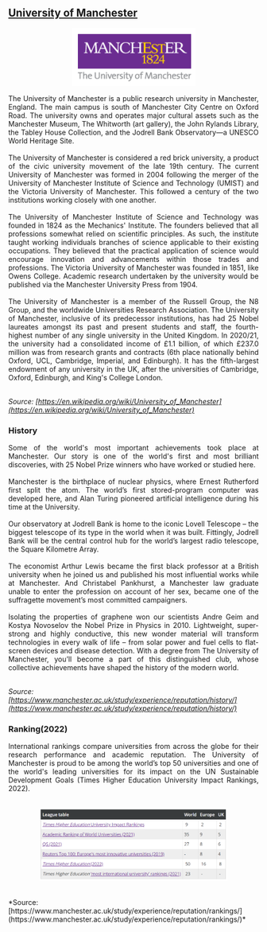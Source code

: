 ## [University of Manchester](https://www.manchester.ac.uk/)    
<p align="center">
  <img src="images/image25.png"/>
</p>
<div align="justify">The University of Manchester is a public research university in Manchester, England. The main campus is south of Manchester City Centre on Oxford Road. The university owns and operates major cultural assets such as the Manchester Museum, The Whitworth (art gallery), the John Rylands Library, the Tabley House Collection, and the Jodrell Bank Observatory—a UNESCO World Heritage Site.</div> <br>
<div align="justify">The University of Manchester is considered a red brick university, a product of the civic university movement of the late 19th century. The current University of Manchester was formed in 2004 following the merger of the University of Manchester Institute of Science and Technology (UMIST) and the Victoria University of Manchester. This followed a century of the two institutions working closely with one another.</div> <br>
<div align="justify">The University of Manchester Institute of Science and Technology was founded in 1824 as the Mechanics' Institute. The founders believed that all professions somewhat relied on scientific principles. As such, the institute taught working individuals branches of science applicable to their existing occupations. They believed that the practical application of science would encourage innovation and advancements within those trades and professions. The Victoria University of Manchester was founded in 1851, like Owens College. Academic research undertaken by the university would be published via the Manchester University Press from 1904.</div> <br>
<div align="justify">The University of Manchester is a member of the Russell Group, the N8 Group, and the worldwide Universities Research Association. The University of Manchester, inclusive of its predecessor institutions, has had 25 Nobel laureates amongst its past and present students and staff, the fourth-highest number of any single university in the United Kingdom. In 2020/21, the university had a consolidated income of £1.1 billion, of which £237.0 million was from research grants and contracts (6th place nationally behind Oxford, UCL, Cambridge, Imperial, and Edinburgh). It has the fifth-largest endowment of any university in the UK, after the universities of Cambridge, Oxford, Edinburgh, and King's College London.
</div><br>

*Source: [https://en.wikipedia.org/wiki/University_of_Manchester](https://en.wikipedia.org/wiki/University_of_Manchester)*  

### History <br>
<div align="justify">Some of the world's most important achievements took place at Manchester. Our story is one of the world's first and most brilliant discoveries, with 25 Nobel Prize winners who have worked or studied here.
</div> <br> 
<div align="justify">Manchester is the birthplace of nuclear physics, where Ernest Rutherford first split the atom. The world’s first stored-program computer was developed here, and Alan Turing pioneered artificial intelligence during his time at the University.</div>
<br>
<div align="justify">Our observatory at Jodrell Bank is home to the iconic Lovell Telescope – the biggest telescope of its type in the world when it was built. Fittingly, Jodrell Bank will be the central control hub for the world’s largest radio telescope, the Square Kilometre Array.</div>
<br>
<div align="justify">The economist Arthur Lewis became the first black professor at a British university when he joined us and published his most influential works while at Manchester. And Christabel Pankhurst, a Manchester law graduate unable to enter the profession on account of her sex, became one of the suffragette movement’s most committed campaigners.</div>
<br>
<div align="justify">Isolating the properties of graphene won our scientists Andre Geim and Kostya Novoselov the Nobel Prize in Physics in 2010. Lightweight, super-strong and highly conductive, this new wonder material will transform technologies in every walk of life – from solar power and fuel cells to flat-screen devices and disease detection.
With a degree from The University of Manchester, you’ll become a part of this distinguished club, whose collective achievements have shaped the history of the modern world.
</div> <br>

*Source: [https://www.manchester.ac.uk/study/experience/reputation/history/](https://www.manchester.ac.uk/study/experience/reputation/history/)*
<br>

### Ranking(2022)  
<div align="justify">International rankings compare universities from across the globe for their research performance and academic reputation. The University of Manchester is proud to be among the world’s top 50 universities and one of the world's leading universities for its impact on the UN Sustainable Development Goals (Times Higher Education University Impact Rankings, 2022).
</div> <br>

<p align="center">
  <img src="images/image32.png" height=75% width=75%>
</p>
<br>
*Source: [https://www.manchester.ac.uk/study/experience/reputation/rankings/](https://www.manchester.ac.uk/study/experience/reputation/rankings/)*

